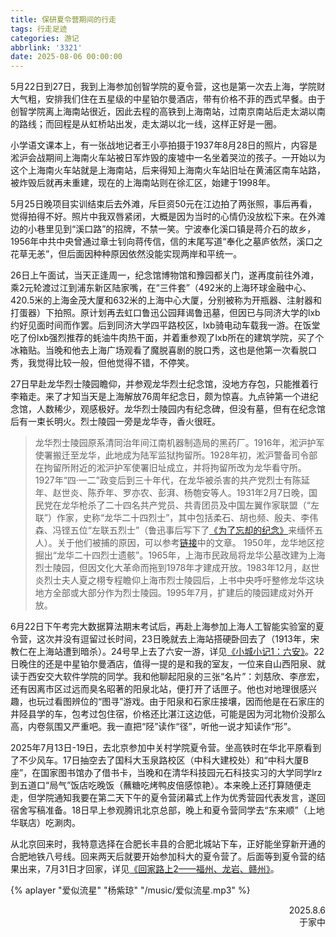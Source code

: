 ```yaml
---
title: 保研夏令营期间的行走
tags: 行走足迹
categories: 游记
abbrlink: '3321'
date: 2025-08-06 00:00:00
---
```


5月22日到27日，我到上海参加创智学院的夏令营，这也是第一次去上海，学院财大气粗，安排我们住在五星级的中星铂尔曼酒店，带有价格不菲的西式早餐。由于创智学院离上海南站很近，因此去程的高铁到上海南站，过南京南站后走太湖以南的路线；而回程是从虹桥站出发，走太湖以北一线，这样正好是一圈。

小学语文课本上，有一张战地记者王小亭拍摄于1937年8月28日的照片，内容是淞沪会战期间上海南火车站被日军炸毁的废墟中一名坐着哭泣的孩子。一开始以为这个上海南火车站就是上海南站，后来得知上海南火车站旧址在黄浦区南车站路，被炸毁后就再未重建，现在的上海南站则在徐汇区，始建于1998年。

5月25日晚项目实训结束后去外滩，斥巨资50元在江边拍了两张照，事后再看，觉得拍得不好。照片中我双唇紧闭，大概是因为当时的心情仍没放松下来。在外滩边的小巷里见到“溪口路”的招牌，不禁一笑。宁波奉化溪口镇是蒋介石的故乡，1956年中共中央曾通过章士钊向蒋传信，信的末尾写道“奉化之墓庐依然，溪口之花草无恙”，但后面因种种原因依然没能实现两岸和平统一。

26日上午面试，当天正逢周一，纪念馆博物馆和豫园都关门，遂再度前往外滩，乘2元轮渡过江到浦东新区陆家嘴，在“三件套”（492米的上海环球金融中心、420.5米的上海金茂大厦和632米的上海中心大厦，分别被称为开瓶器、注射器和打蛋器）下拍照。原计划再去虹口鲁迅公园拜谒鲁迅墓，但因已与同济大学的lxb约好见面时间而作罢。后到同济大学四平路校区，lxb骑电动车载我一游。在饭堂吃了份lxb强烈推荐的蚝油牛肉热干面，并着重参观了lxb所在的建筑学院，买了个冰箱贴。当晚和他去上海广场观看了魔脱喜剧的脱口秀，这也是他第一次看脱口秀，我觉得比较一般，但他觉得不错，不停笑。

27日早赴龙华烈士陵园瞻仰，并参观龙华烈士纪念馆，没地方存包，只能推着行李箱走。来了才知当天是上海解放76周年纪念日，颇为惊喜。九点钟第一个进纪念馆，人数稀少，观感极好。龙华烈士陵园内有纪念碑，但没有墓，但有在纪念馆后有一束长明火。烈士陵园一旁是龙华寺，香火很旺。

> 龙华烈士陵园原系清同治年间江南机器制造局的黑药厂。1916年，淞沪护军使署搬迁至龙华，此地成为陆军监狱拘留所。1928年初，淞沪警备司令部在拘留所附近的淞沪护军使署旧址成立，并将拘留所改为龙华看守所。
1927年“四·一二”政变后到三十年代，在龙华被杀害的共产党烈士有陈延年、赵世炎、陈乔年、罗亦农、彭湃、杨匏安等人。1931年2月7日晚，国民党在龙华枪杀了二十四名共产党员、共青团员及中国左翼作家联盟（“左联”）作家，史称“龙华二十四烈士”，其中包括柔石、胡也频、殷夫、李伟森、冯铿五位“左联五烈士”（鲁迅事后写下了[《为了忘却的纪念》](https://baike.baidu.com/item/%E4%B8%BA%E4%BA%86%E5%BF%98%E5%8D%B4%E7%9A%84%E8%AE%B0%E5%BF%B5/297028)来缅怀五人）。关于他们被捕的原因，可以参考[链接](https://zhuanlan.zhihu.com/p/411130389)中的文章。
1950年，龙华地区挖掘出“龙华二十四烈士遗骸”。1965年，上海市民政局将龙华公墓改建为上海烈士陵园，但因文化大革命而拖到1978年才建成开放。1983年12月，赵世炎烈士夫人夏之栩专程瞻仰上海市烈士陵园后，上书中央呼吁整修龙华这块地方全部或大部分作为烈士陵园。1995年7月，扩建后的陵园建成对外开放。

6月22日下午考完大数据算法期末考试后，再赴上海参加上海人工智能实验室的夏令营，这次并没有逗留过长时间，23日晚就去上海站搭硬卧回去了（1913年，宋教仁在上海站遭到暗杀）。24号早上去了六安一游，详见[《小城小记1：六安》](../83be/)。22日晚住的还是中星铂尔曼酒店，值得一提的是和我的室友，一位来自山西阳泉、就读于西安交大软件学院的同学。我和他聊起阳泉的三张“名片”：刘慈欣、李彦宏，还有因离市区过远而臭名昭著的阳泉北站，便打开了话匣子。他也对地理很感兴趣，也玩过看图辨位的“图寻”游戏。由于阳泉和石家庄接壤，因而他是在石家庄的井陉县学的车，包考过包住宿，价格还比湛江这边低，可能是因为河北物价没那么高，内卷氛围又严重吧。我一直把“陉”读作“径”，听他一说才知读作“形”。

2025年7月13日-19日，去北京参加中关村学院夏令营。坐高铁时在华北平原看到了不少风车。17日抽空去了国科大玉泉路校区（中科大建校处）和“中科大厦B座”，在国家图书馆办了借书卡，当晚和在清华科技园元石科技实习的大学同学lrz到五道口“局气”饭店吃晚饭（蘸糖吃烤鸭皮倍感惊艳）。本来晚上还打算随便走走，但学院通知我要在第二天下午的夏令营闭幕式上作为优秀营园代表发言，遂回宿舍写稿准备。18日早上参观腾讯北京总部，晚上和夏令营同学去“东来顺”（上地华联店）吃涮肉。

从北京回来时，我特意选择在合肥长丰县的合肥北城站下车，正好能坐穿新开通的合肥地铁八号线。回来两天后就要开始参加科大的夏令营了。后面等到夏令营的结果出来，7月31日才回家，详见[《回家路上2——福州、龙岩、赣州》](../99aa/)。

<script src="https://cdn.jsdelivr.net/npm/aplayer/dist/APlayer.min.js"></script>
{% aplayer "爱似流星" "杨紫琼" "/music/爱似流星.mp3" %}

<div style="text-align: right;">2025.8.6<br>于家中</div>